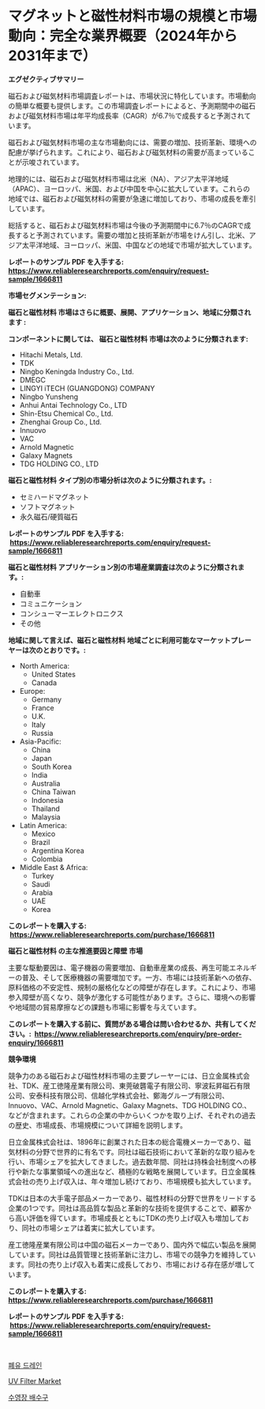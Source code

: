 <p><h1>マグネットと磁性材料市場の規模と市場動向：完全な業界概要（2024年から2031年まで）</h1></p><p><strong>エグゼクティブサマリー</strong></p>
<p><p>磁石および磁気材料市場調査レポートは、市場状況に特化しています。市場動向の簡単な概要も提供します。この市場調査レポートによると、予測期間中の磁石および磁気材料市場は年平均成長率（CAGR）が6.7％で成長すると予測されています。</p><p>磁石および磁気材料市場の主な市場動向には、需要の増加、技術革新、環境への配慮が挙げられます。これにより、磁石および磁気材料の需要が高まっていることが示唆されています。</p><p>地理的には、磁石および磁気材料市場は北米（NA）、アジア太平洋地域（APAC）、ヨーロッパ、米国、および中国を中心に拡大しています。これらの地域では、磁石および磁気材料の需要が急速に増加しており、市場の成長を牽引しています。</p><p>総括すると、磁石および磁気材料市場は今後の予測期間中に6.7％のCAGRで成長すると予測されています。需要の増加と技術革新が市場をけん引し、北米、アジア太平洋地域、ヨーロッパ、米国、中国などの地域で市場が拡大しています。</p></p>
<p><strong>レポートのサンプル PDF を入手する: <a href="https://www.reliableresearchreports.com/enquiry/request-sample/1666811">https://www.reliableresearchreports.com/enquiry/request-sample/1666811</a></strong></p>
<p><strong>市場セグメンテーション:</strong></p>
<p><strong> 磁石と磁性材料 市場はさらに概要、展開、アプリケーション、地域に分類されます :</strong></p>
<p><strong>コンポーネントに関しては、 磁石と磁性材料 市場は次のように分類されます: &nbsp;</strong></p>
<p><ul><li>Hitachi Metals, Ltd.</li><li>TDK</li><li>Ningbo Keningda Industry Co., Ltd.</li><li>DMEGC</li><li>LINGYI iTECH (GUANGDONG) COMPANY</li><li>Ningbo Yunsheng</li><li>Anhui Antai Technology Co., LTD</li><li>Shin-Etsu Chemical Co., Ltd.</li><li>Zhenghai Group Co., Ltd.</li><li>Innuovo</li><li>VAC</li><li>Arnold Magnetic</li><li>Galaxy Magnets</li><li>TDG HOLDING CO., LTD</li></ul></p>
<p><strong> 磁石と磁性材料 タイプ別の市場分析は次のように分類されます。:</strong></p>
<p><ul><li>セミハードマグネット</li><li>ソフトマグネット</li><li>永久磁石/硬質磁石</li></ul></p>
<p><strong>レポートのサンプル PDF を入手する: &nbsp;<a href="https://www.reliableresearchreports.com/enquiry/request-sample/1666811">https://www.reliableresearchreports.com/enquiry/request-sample/1666811</a></strong></p>
<p><strong> 磁石と磁性材料 アプリケーション別の市場産業調査は次のように分類されます。:</strong></p>
<p><ul><li>自動車</li><li>コミュニケーション</li><li>コンシューマーエレクトロニクス</li><li>その他</li></ul></p>
<p><strong>地域に関して言えば、磁石と磁性材料 地域ごとに利用可能なマーケットプレーヤーは次のとおりです。:</strong></p>
<p><ul>
    <li>
        North America:
        <ul>
            <li>United States</li>
            <li>Canada</li>
        </ul>
    </li>
    <li>
        Europe:
        <ul>
            <li>Germany</li>
            <li>France</li>
            <li>U.K.</li>
            <li>Italy</li>
            <li>Russia</li>
        </ul>
    </li>
    <li>
        Asia-Pacific:
        <ul>
            <li>China</li>
            <li>Japan</li>
            <li>South Korea</li>
            <li>India</li>
            <li>Australia</li>
            <li>China Taiwan</li>
            <li>Indonesia</li>
            <li>Thailand</li>
            <li>Malaysia</li>
        </ul>
    </li>
    <li>
        Latin America:
        <ul>
            <li>Mexico</li>
            <li>Brazil</li>
            <li>Argentina Korea</li>
            <li>Colombia</li>
        </ul>
    </li>
    <li>
        Middle East & Africa:
        <ul>
            <li>Turkey</li>
            <li>Saudi</li>
            <li>Arabia</li>
            <li>UAE</li>
            <li>Korea</li>
        </ul>
    </li>
    </ul></p>
<p><strong>このレポートを購入する: &nbsp;<a href="https://www.reliableresearchreports.com/purchase/1666811">https://www.reliableresearchreports.com/purchase/1666811</a></strong></p>
<p><strong>磁石と磁性材料 の主な推進要因と障壁 市場</strong></p>
<p><p>主要な駆動要因は、電子機器の需要増加、自動車産業の成長、再生可能エネルギーの普及、そして医療機器の需要増加です。一方、市場には技術革新への依存、原料価格の不安定性、規制の厳格化などの障壁が存在します。これにより、市場参入障壁が高くなり、競争が激化する可能性があります。さらに、環境への影響や地域間の貿易摩擦などの課題も市場に影響を与えています。</p></p>
<p><strong>このレポートを購入する前に、質問がある場合は問い合わせるか、共有してください。:&nbsp; <a href="https://www.reliableresearchreports.com/enquiry/pre-order-enquiry/1666811">https://www.reliableresearchreports.com/enquiry/pre-order-enquiry/1666811</a></strong></p>
<p><strong>競争環境</strong></p>
<p><p>競争力のある磁石および磁性材料市場の主要プレーヤーには、日立金属株式会社、TDK、産工徳隆産業有限公司、東莞破礱電子有限公司、寧波耘昇磁石有限公司、安泰科技有限公司、信越化学株式会社、鄭海グループ有限公司、Innuovo、VAC、Arnold Magnetic、Galaxy Magnets、TDG HOLDING CO.、などが含まれます。これらの企業の中からいくつかを取り上げ、それぞれの過去の歴史、市場成長、市場規模について詳細を説明します。</p><p>日立金属株式会社は、1896年に創業された日本の総合電機メーカーであり、磁気材料の分野で世界的に有名です。同社は磁石技術において革新的な取り組みを行い、市場シェアを拡大してきました。過去数年間、同社は持株会社制度への移行や新たな事業領域への進出など、積極的な戦略を展開しています。日立金属株式会社の売り上げ収入は、年々増加し続けており、市場規模も拡大しています。</p><p>TDKは日本の大手電子部品メーカーであり、磁性材料の分野で世界をリードする企業の1つです。同社は高品質な製品と革新的な技術を提供することで、顧客から高い評価を得ています。市場成長とともにTDKの売り上げ収入も増加しており、同社の市場シェアは着実に拡大しています。</p><p>産工徳隆産業有限公司は中国の磁石メーカーであり、国内外で幅広い製品を展開しています。同社は品質管理と技術革新に注力し、市場での競争力を維持しています。同社の売り上げ収入も着実に成長しており、市場における存在感が増しています。</p></p>
<p><strong>このレポートを購入する: &nbsp; <a href="https://www.reliableresearchreports.com/purchase/1666811">https://www.reliableresearchreports.com/purchase/1666811</a></strong></p>
<p><strong>レポートのサンプル PDF を入手する: &nbsp;<a href="https://www.reliableresearchreports.com/enquiry/request-sample/1666811">https://www.reliableresearchreports.com/enquiry/request-sample/1666811</a></strong><strong></strong></p>
<p>&nbsp;</p>
<p><p><a href="https://github.com/fernandotryO5lson96765/Market-Research-Report-List-1/blob/main/973685013350.md">폐유 드레인</a></p><p><a href="https://butternut-bug-553.notion.site/UV-Filter-Market-Size-Growing-and-Forecasted-for-period-from-2024-2031-and-provides-complete-marke-4550f17d746c4a9db824e62474db2c70">UV Filter Market</a></p><p><a href="https://github.com/CliftonFisher9067/Market-Research-Report-List-1/blob/main/300866913349.md">수영장 배수구</a></p></p>